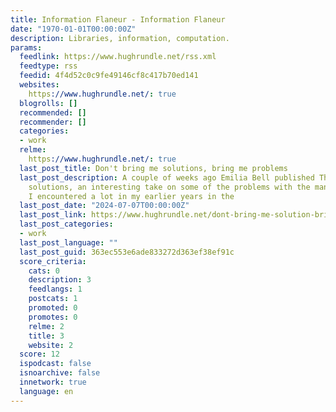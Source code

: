 ```yaml
---
title: Information Flaneur - Information Flaneur
date: "1970-01-01T00:00:00Z"
description: Libraries, information, computation.
params:
  feedlink: https://www.hughrundle.net/rss.xml
  feedtype: rss
  feedid: 4f4d52c0c9fe49146cf8c417b70ed141
  websites:
    https://www.hughrundle.net/: true
  blogrolls: []
  recommended: []
  recommender: []
  categories:
  - work
  relme:
    https://www.hughrundle.net/: true
  last_post_title: Don't bring me solutions, bring me problems
  last_post_description: A couple of weeks ago Emilia Bell published The problem with
    solutions, an interesting take on some of the problems with the management mantra
    I encountered a lot in my earlier years in the
  last_post_date: "2024-07-07T00:00:00Z"
  last_post_link: https://www.hughrundle.net/dont-bring-me-solution-bring-me-problems/
  last_post_categories:
  - work
  last_post_language: ""
  last_post_guid: 363ec553e6ade833272d363ef38ef91c
  score_criteria:
    cats: 0
    description: 3
    feedlangs: 1
    postcats: 1
    promoted: 0
    promotes: 0
    relme: 2
    title: 3
    website: 2
  score: 12
  ispodcast: false
  isnoarchive: false
  innetwork: true
  language: en
---
```

